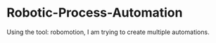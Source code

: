 # Robotic-Process-Automation
Using the tool: robomotion, I am trying to create multiple automations.

